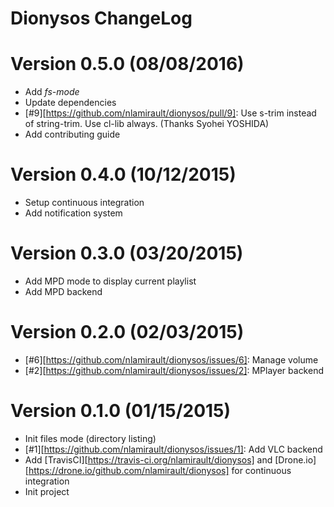 Dionysos ChangeLog
============================

# Version 0.5.0 (08/08/2016)

- Add *fs-mode*
- Update dependencies
- [#9][https://github.com/nlamirault/dionysos/pull/9]: Use s-trim instead of string-trim. Use cl-lib always. (Thanks Syohei YOSHIDA)
- Add contributing guide

# Version 0.4.0 (10/12/2015)

- Setup continuous integration
- Add notification system

# Version 0.3.0 (03/20/2015)

- Add MPD mode to display current playlist
- Add MPD backend

# Version 0.2.0 (02/03/2015)

- [#6][https://github.com/nlamirault/dionysos/issues/6]: Manage volume
- [#2][https://github.com/nlamirault/dionysos/issues/2]: MPlayer backend

# Version 0.1.0 (01/15/2015)

- Init files mode (directory listing)
- [#1][https://github.com/nlamirault/dionysos/issues/1]: Add VLC backend
- Add [TravisCI][https://travis-ci.org/nlamirault/dionysos] and [Drone.io][https://drone.io/github.com/nlamirault/dionysos] for continuous integration
- Init project
